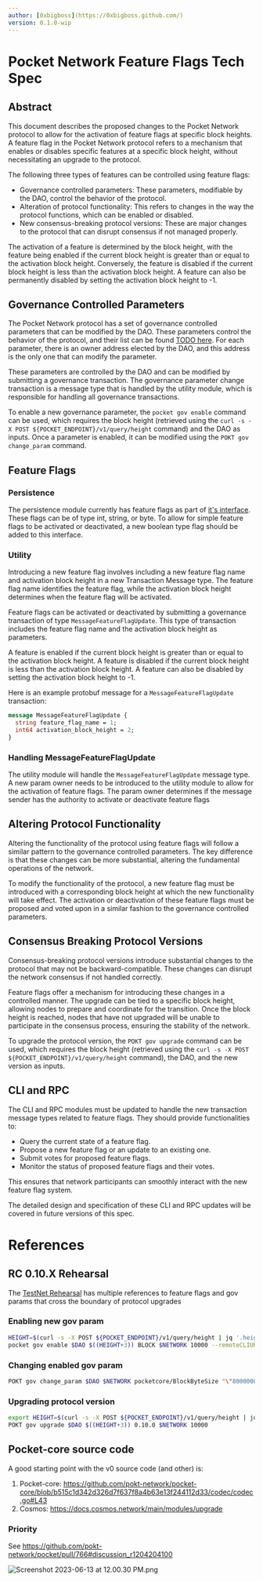 ```yaml
---
author: [0xbigboss](https://0xbigboss.github.com/)
version: 0.1.0-wip
---
```


# Pocket Network Feature Flags Tech Spec

## Abstract

This document describes the proposed changes to the Pocket Network protocol to allow for the activation of feature flags at specific block heights. A feature flag in the Pocket Network protocol refers to a mechanism that enables or disables specific features at a specific block height, without necessitating an upgrade to the protocol.

The following three types of features can be controlled using feature flags:

- Governance controlled parameters: These parameters, modifiable by the DAO, control the behavior of the protocol.
- Alteration of protocol functionality: This refers to changes in the way the protocol functions, which can be enabled or disabled.
- New consensus-breaking protocol versions: These are major changes to the protocol that can disrupt consensus if not managed properly.

The activation of a feature is determined by the block height, with the feature being enabled if the current block height is greater than or equal to the activation block height. Conversely, the feature is disabled if the current block height is less than the activation block height. A feature can also be permanently disabled by setting the activation block height to -1.

## Governance Controlled Parameters

The Pocket Network protocol has a set of governance controlled parameters that can be modified by the DAO. These parameters control the behavior of the protocol, and their list can be found [TODO here](#TODO). For each parameter, there is an owner address elected by the DAO, and this address is the only one that can modify the parameter.

These parameters are controlled by the DAO and can be modified by submitting a governance transaction. The governance parameter change transaction is a message type that is handled by the utility module, which is responsible for handling all governance transactions.

To enable a new governance parameter, the `pocket gov enable` command can be used, which requires the block height (retrieved using the `curl -s -X POST ${POCKET_ENDPOINT}/v1/query/height` command) and the DAO as inputs. Once a parameter is enabled, it can be modified using the `POKT gov change_param` command.

## Feature Flags

### Persistence

The persistence module currently has feature flags as part of [it's interface](https://github.com/pokt-network/pocket/blob/a29b654b808b0239d4ed3dc37131317168b8aaf0/shared/modules/persistence_module.go#L219-L221). These flags can be of type int, string, or byte. To allow for simple feature flags to be activated or deactivated, a new boolean type flag should be added to this interface.

### Utility

Introducing a new feature flag involves including a new feature flag name and activation block height in a new Transaction Message type. The feature flag name identifies the feature flag, while the activation block height determines when the feature flag will be activated.

Feature flags can be activated or deactivated by submitting a governance transaction of type `MessageFeatureFlagUpdate`. This type of transaction includes the feature flag name and the activation block height as parameters.

A feature is enabled if the current block height is greater than or equal to the activation block height. A feature is disabled if the current block height is less than the activation block height. A feature can also be disabled by setting the activation block height to -1.

Here is an example protobuf message for a `MessageFeatureFlagUpdate` transaction:

```protobuf
message MessageFeatureFlagUpdate {
  string feature_flag_name = 1;
  int64 activation_block_height = 2;
}
```

### Handling MessageFeatureFlagUpdate

The utility module will handle the `MessageFeatureFlagUpdate` message type. A new param owner needs to be introduced to the utility module to allow for the activation of feature flags. The param owner determines if the message sender has the authority to activate or deactivate feature flags

## Altering Protocol Functionality

Altering the functionality of the protocol using feature flags will follow a similar pattern to the governance controlled parameters. The key difference is that these changes can be more substantial, altering the fundamental operations of the network.

To modify the functionality of the protocol, a new feature flag must be introduced with a corresponding block height at which the new functionality will take effect. The activation or deactivation of these feature flags must be proposed and voted upon in a similar fashion to the governance controlled parameters.

## Consensus Breaking Protocol Versions

Consensus-breaking protocol versions introduce substantial changes to the protocol that may not be backward-compatible. These changes can disrupt the network consensus if not handled correctly.

Feature flags offer a mechanism for introducing these changes in a controlled manner. The upgrade can be tied to a specific block height, allowing nodes to prepare and coordinate for the transition. Once the block height is reached, nodes that have not upgraded will be unable to participate in the consensus process, ensuring the stability of the network.

To upgrade the protocol version, the `POKT gov upgrade` command can be used, which requires the block height (retrieved using the `curl -s -X POST ${POCKET_ENDPOINT}/v1/query/height` command), the DAO, and the new version as inputs.

## CLI and RPC

The CLI and RPC modules must be updated to handle the new transaction message types related to feature flags. They should provide functionalities to:

- Query the current state of a feature flag.
- Propose a new feature flag or an update to an existing one.
- Submit votes for proposed feature flags.
- Monitor the status of proposed feature flags and their votes.

This ensures that network participants can smoothly interact with the new feature flag system.

The detailed design and specification of these CLI and RPC updates will be covered in future versions of this spec.

# References

## RC 0.10.X Rehearsal

The [TestNet Rehearsal](https://www.notion.so/8c37c541c49243a186c95ff38655da68?pvs=21) has multiple references to feature flags and gov params that cross the boundary of protocol upgrades

### Enabling new gov param

```bash
HEIGHT=$(curl -s -X POST ${POCKET_ENDPOINT}/v1/query/height | jq '.height')
pocket gov enable $DAO $((HEIGHT+3)) BLOCK $NETWORK 10000 --remoteCLIURL ${POCKET_ENDPOINT}
```

### Changing enabled gov param

```bash
POKT gov change_param $DAO $NETWORK pocketcore/BlockByteSize "\"8000000\"" 10000 --remoteCLIURL ${POCKET_ENDPOINT}
```

### Upgrading protocol version

```bash
export HEIGHT=$(curl -s -X POST ${POCKET_ENDPOINT}/v1/query/height | jq '.height')
POKT gov upgrade $DAO $((HEIGHT+3)) 0.10.0 $NETWORK 10000
```

## Pocket-core source code

A good starting point with the v0 source code (and other) is:

1. Pocket-core: https://github.com/pokt-network/pocket-core/blob/b515c1d342d326d7f637f8a4b63e13f244112d33/codec/codec.go#L43
2. Cosmos: https://docs.cosmos.network/main/modules/upgrade

### Priority

See https://github.com/pokt-network/pocket/pull/766#discussion_r1204204100

![Screenshot 2023-06-13 at 12.00.30 PM.png](https://s3-us-west-2.amazonaws.com/secure.notion-static.com/e5cb4d96-2bfc-4d08-bdea-1b582a27f4b0/Screenshot_2023-06-13_at_12.00.30_PM.png)
